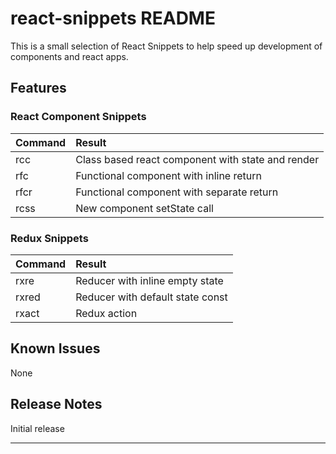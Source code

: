 # react-snippets README

This is a small selection of React Snippets to help speed up development of components and react apps.

## Features

### React Component Snippets

| Command | Result                                                      |
|:--------|:------------------------------------------------------------|
| rcc     | Class based react component with state and render           |
| rfc     | Functional component with inline return                     |
| rfcr    | Functional component with separate return                   |
| rcss    | New component setState call                                 |

### Redux Snippets

| Command | Result                                                      |
|:--------|:------------------------------------------------------------|
| rxre    | Reducer with inline empty state                             |
| rxred   | Reducer with default state const                            |
| rxact   | Redux action                                                |

## Known Issues

None

## Release Notes

Initial release

-----------------------------------------------------------------------------------------------------------
